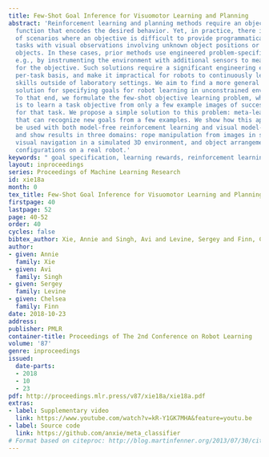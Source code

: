 ```yaml
---
title: Few-Shot Goal Inference for Visuomotor Learning and Planning
abstract: 'Reinforcement learning and planning methods require an objective or reward
  function that encodes the desired behavior. Yet, in practice, there is a wide range
  of scenarios where an objective is difficult to provide programmatically, such as
  tasks with visual observations involving unknown object positions or deformable
  objects. In these cases, prior methods use engineered problem-specific solutions,
  e.g., by instrumenting the environment with additional sensors to measure a proxy
  for the objective. Such solutions require a significant engineering effort on a
  per-task basis, and make it impractical for robots to continuously learn complex
  skills outside of laboratory settings. We aim to find a more general and scalable
  solution for specifying goals for robot learning in unconstrained environments.
  To that end, we formulate the few-shot objective learning problem, where the goal
  is to learn a task objective from only a few example images of successful end states
  for that task. We propose a simple solution to this problem: meta-learn a classifier
  that can recognize new goals from a few examples. We show how this approach can
  be used with both model-free reinforcement learning and visual model-based planning
  and show results in three domains: rope manipulation from images in simulation,
  visual navigation in a simulated 3D environment, and object arrangement into user-specified
  configurations on a real robot.'
keywords: " goal specification, learning rewards, reinforcement learning, meta-learning"
layout: inproceedings
series: Proceedings of Machine Learning Research
id: xie18a
month: 0
tex_title: Few-Shot Goal Inference for Visuomotor Learning and Planning
firstpage: 40
lastpage: 52
page: 40-52
order: 40
cycles: false
bibtex_author: Xie, Annie and Singh, Avi and Levine, Sergey and Finn, Chelsea
author:
- given: Annie
  family: Xie
- given: Avi
  family: Singh
- given: Sergey
  family: Levine
- given: Chelsea
  family: Finn
date: 2018-10-23
address: 
publisher: PMLR
container-title: Proceedings of The 2nd Conference on Robot Learning
volume: '87'
genre: inproceedings
issued:
  date-parts:
  - 2018
  - 10
  - 23
pdf: http://proceedings.mlr.press/v87/xie18a/xie18a.pdf
extras:
- label: Supplementary video
  link: https://www.youtube.com/watch?v=kR-Y1GK7MHA&feature=youtu.be
- label: Source code
  link: https://github.com/anxie/meta_classifier
# Format based on citeproc: http://blog.martinfenner.org/2013/07/30/citeproc-yaml-for-bibliographies/
---
```

